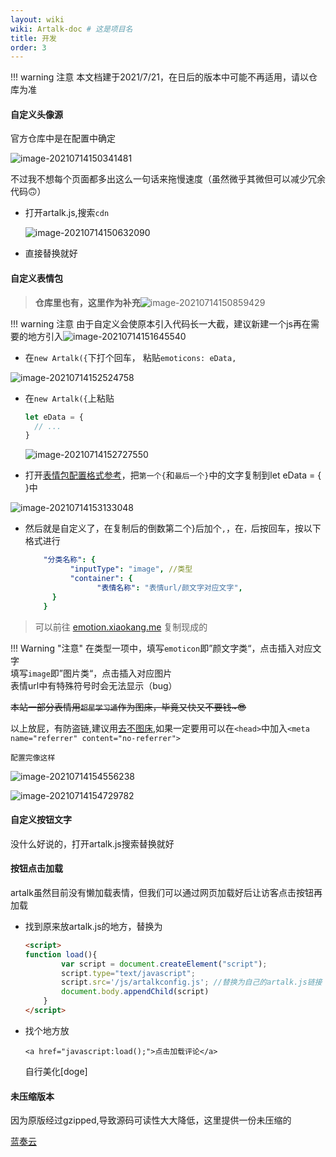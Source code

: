 ```yaml
---
layout: wiki
wiki: Artalk-doc # 这是项目名
title: 开发
order: 3
---
```


!!! warning 注意
    本文档建于2021/7/21，在日后的版本中可能不再适用，请以仓库为准



#### 自定义头像源

官方仓库中是在配置中确定

![image-20210714150341481](https://cdn.jsdelivr.net/gh/thun888/tuku@master/img/image-20210714150341481.png)

不过我不想每个页面都多出这么一句话来拖慢速度（虽然微乎其微但可以减少冗余代码🙃）

- 打开artalk.js,搜索`cdn`

  ![image-20210714150632090](https://cdn.jsdelivr.net/gh/thun888/tuku@master/img/image-20210714150632090.png)

- 直接替换就好

#### 自定义表情包

> **仓库里也有，这里作为补充**![image-20210714150859429](https://cdn.jsdelivr.net/gh/thun888/tuku@master/img/image-20210714150859429.png)



!!! warning 注意
    由于自定义会使原本引入代码长一大截，建议新建一个js再在需要的地方引入![image-20210714151645540](https://cdn.jsdelivr.net/gh/thun888/tuku@master/img/image-20210714151645540.png)

- 在`new Artalk({`下打个回车，  粘贴`emoticons: eData,`


![image-20210714152524758](https://cdn.jsdelivr.net/gh/thun888/tuku@master/img/image-20210714152524758.png)

- 在`new Artalk({`上粘贴

  ```js
  let eData = {
    // ...
  }
  ```

  ![image-20210714152727550](https://cdn.jsdelivr.net/gh/thun888/tuku@master/img/image-20210714152727550.png)

- 打开[表情包配置格式参考](https://raw.fastgit.org/ArtalkJS/Artalk/master/src/assets/emoticons.json)，把`第一个{`和`最后一个}`中的文字复制到let eData = { }中

![image-20210714153133048](https://cdn.jsdelivr.net/gh/thun888/tuku@master/img/image-20210714153133048.png)

- 然后就是自定义了，在复制后的倒数第二个}后加个`,`，在`，`后按回车，按以下格式进行

  ```yaml
      "分类名称": {
            "inputType": "image", //类型
            "container": {
                  "表情名称": "表情url/颜文字对应文字",
        }
      }
  ```

> 可以前往 [emotion.xiaokang.me](https://emotion.xiaokang.me) 复制现成的

!!! Warning "注意"
    在类型一项中，填写`emoticon`即”颜文字类“，点击插入对应文字<br>填写`image`即”图片类“，点击插入对应图片<br>表情url中有特殊符号时会无法显示（bug）<br>



~~本站一部分表情用`超星学习通`作为图床，毕竟又快又不要钱~😎~~

以上放屁，有防盗链,建议用[去不图床](https://7bu.top/),如果一定要用可以在`<head>`中加入`<meta name="referrer" content="no-referrer">`

`配置完像这样`

![image-20210714154556238](https://cdn.jsdelivr.net/gh/thun888/tuku@master/img/image-20210714154556238.png)

![image-20210714154729782](https://cdn.jsdelivr.net/gh/thun888/tuku@master/img/image-20210714154729782.png)

#### 自定义按钮文字

没什么好说的，打开artalk.js搜索替换就好

#### 按钮点击加载

artalk虽然目前没有懒加载表情，但我们可以通过网页加载好后让访客点击按钮再加载

- 找到原来放artalk.js的地方，替换为

  ```html
  <script>
  function load(){
          var script = document.createElement("script");
          script.type="text/javascript";
          script.src='/js/artalkconfig.js'; //替换为自己的artalk.js链接
          document.body.appendChild(script)
      }
  </script>
  ```

- 找个地方放

  ```
  <a href="javascript:load();">点击加载评论</a>
  ```

  自行美化[doge]

  

#### 未压缩版本

因为原版经过gzipped,导致源码可读性大大降低，这里提供一份未压缩的

[蓝奏云](https://thun888.lanzoui.com/i5S6dr7379i)

